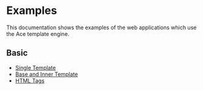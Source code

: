 # Examples

This documentation shows the examples of the web applications which use the Ace template engine.

## Basic

* [Single Template](https://github.com/yosssi/ace/tree/master/examples/single_template)
* [Base and Inner Template](https://github.com/yosssi/ace/tree/master/examples/base_inner_template)
* [HTML Tags](https://github.com/yosssi/ace/tree/master/examples/html_tags)
